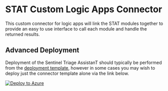 # STAT Custom Logic Apps Connector

This custom connector for logic apps will link the STAT modules together to provide an easy to use interface to call each module and handle the returned results.

## Advanced Deployment

Deployment of the Sentinel Triage AssistanT should typically be performed from the [deployment template](/Deploy/readme.md), however in some cases you may wish to deploy just the connector template alone via the link below.

[![Deploy to Azure](https://aka.ms/deploytoazurebutton)](https://portal.azure.com/#create/Microsoft.Template/uri/https%3A%2F%2Fraw.githubusercontent.com%2Fbriandelmsft%2FSentinelAutomationModules%2Fmain%2FConnector%2Fazuredeploy.json)